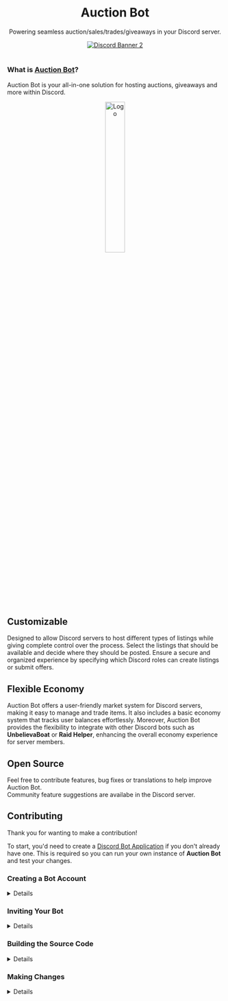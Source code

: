 <h1 align="center">Auction Bot</h1>
<p align="center">Powering seamless auction/sales/trades/giveaways in your Discord server.</p>
<div align="center">
  <a href="https://discord.gg/WmCpC8G">
    <img src="https://discordapp.com/api/guilds/392774790945046538/widget.png?style=banner2" alt="Discord Banner 2"/>
  </a>
</div>
<h1> </h1>

### What is [Auction Bot](https://auction-bot.github.io/docs/)?
Auction Bot is your all-in-one solution for hosting auctions, giveaways and more within Discord.

<div align="center">
  <img alt="Logo" src="https://github.com/Anu6is/Agora.Addons.Disqord/assets/4596077/1941bda7-516e-4a79-8063-b768680f182c" style="width: 30%"/>
</div>

## Customizable
Designed to allow Discord servers to host different types of listings while giving complete control over the process. 
Select the listings that should be available and decide where they should be posted. 
Ensure a secure and organized experience by specifying which Discord roles can create listings or submit offers.

## Flexible Economy
Auction Bot offers a user-friendly market system for Discord servers, making it easy to manage and trade items. 
It also includes a basic economy system that tracks user balances effortlessly. 
Moreover, Auction Bot provides the flexibility to integrate with other Discord bots such as **UnbelievaBoat** or **Raid Helper**, enhancing the overall economy experience for server members.

## Open Source
Feel free to contribute features, bug fixes or translations to help improve Auction Bot.  
Community feature suggestions are availabe in the Discord server.

## Contributing
Thank you for wanting to make a contribution!

To start, you'd need to create a [Discord Bot Application](https://discord.com/developers/applications) if you don't already have one. This is required so you can run your own instance of **Auction Bot** and test your changes.
### Creating a Bot Account 
<details> 

- Make sure you are logged on to the [Discord website](https://discord.com/).  <br/>
- Navigate to the [application page](https://discord.com/developers/applications)  <br/>
- Click on the “**New Application**” button.  <br/>
- Give the application a name and click “**Create**”.  <br/>
- Navigate to the “**Bot**” tab to configure it.  <br/>
- Copy the **token** using the “Copy” button and store it later.  <br/><br/>

And that’s it. You now have a bot account that you can invite to a server.  

</details>

### Inviting Your Bot 
<details>
Continuing from where you left off above

- Go to the “**OAuth2**” tab. <br/>
- Scroll to the **OAuth2 URL Generator**. <br/>
- Tick the “bot” checkbox under “scopes”. <br/>
- Tick the permissions required for the bot under “Bot Permissions”. <br/>
  * Read Messages <br/>
  * Send Messages <br/>
  * Send Messages in Threads <br/>
  * Create Public Threads <br/>
  * Manage Threads <br/>
  * Embed Links <br/>
  * Use External Emoji <br/>
  * Use Application Commands <br/>
- Now the resulting URL can be used to add your bot to a server. Copy and paste the URL into your browser, choose a server to invite the bot to, and click “Authorize”.  <br/>
</details>

### Building the Source Code
<details>
  
The first thing you'd need to do is [Fork](https://docs.github.com/en/pull-requests/collaborating-with-pull-requests/working-with-forks/fork-a-repo) this repository.

Once you have the code downloaded 
- Set the **Launcher** project as the startup project <br/>
- Open the `appsettings.json` file in the **Launcher** project <br/>
   * Paste your bot **token** where you see **SUPER_SECRET_DISCORD_APPLICATION_TOKEN** <br/>
- Execute/Run the project <br/>

Your bot should now appear Online in your server. All existing **Auction Bot** features should be available to your new bot.  
</details>

### Making Changes
<details> 
  
If you are editing existing features you can simply make your changes, recompile the code and restart the application.  

If you are adding a new features, you can follow the `Extension.TransactionFees` project.  
If your project includes database chagnes, add your assembly name in the **Assemblies** list in the `appsettings.json` file.  
If you added new commands in your project, include the assembly name in the **Addons** list.  

Once you've tested your changes, feel free to submit a PR including details on how users are expected to interact with the changes and any configuration/settings updates that would be required.  
</details>
